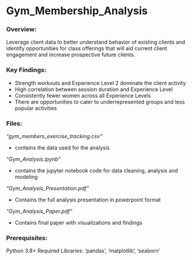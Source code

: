 # Gym_Membership_Analysis

### Overview: 
Leverage client data to better understand behavior of existing clients and identify opportunities for class offerings that will aid current client engagement and increase prospective future clients.

### Key Findings:
* Strength workouts and Experience Level 2 dominate the client activity
* High correlation between session duration and Experience Level
* Consistently fewer women across all Experience Levels
* There are opportunities to cater to underrepresented groups and less popular activities

### Files:
*“gym_members_exercise_tracking.csv”*
* contains the data used for the analysis
  
*“Gym_Analysis.ipynb”*
* contains the jupyter notebook code for data cleaning, analysis and modeling

*“Gym_Analysis_Presentation.pdf”*
* Contains the full analysis presentation in powerpoint format
  
*“Gym_Analysis_Paper.pdf”*
* Contains final paper with visualizations and findings

### Prerequisites:
Python 3.8+
Required Libraries: ‘pandas’, ‘matplotlib’, ‘seaborn’







